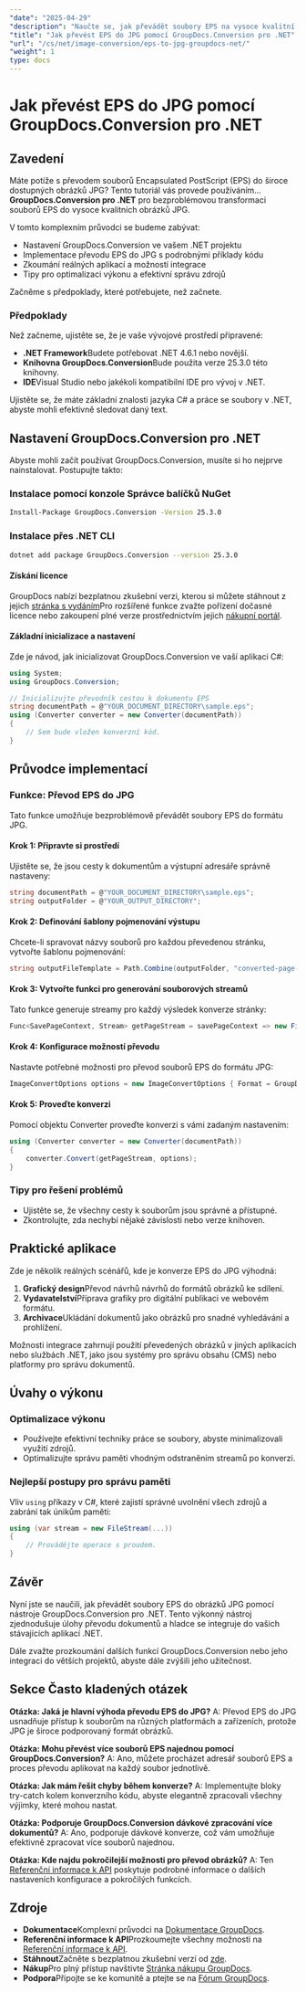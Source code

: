```yaml
---
"date": "2025-04-29"
"description": "Naučte se, jak převádět soubory EPS na vysoce kvalitní obrázky JPG pomocí nástroje GroupDocs.Conversion pro .NET s podrobnými příklady kódu a tipy pro zvýšení výkonu."
"title": "Jak převést EPS do JPG pomocí GroupDocs.Conversion pro .NET"
"url": "/cs/net/image-conversion/eps-to-jpg-groupdocs-net/"
"weight": 1
type: docs
---
```

# Jak převést EPS do JPG pomocí GroupDocs.Conversion pro .NET

## Zavedení

Máte potíže s převodem souborů Encapsulated PostScript (EPS) do široce dostupných obrázků JPG? Tento tutoriál vás provede používáním... **GroupDocs.Conversion pro .NET** pro bezproblémovou transformaci souborů EPS do vysoce kvalitních obrázků JPG.

V tomto komplexním průvodci se budeme zabývat:
- Nastavení GroupDocs.Conversion ve vašem .NET projektu
- Implementace převodu EPS do JPG s podrobnými příklady kódu
- Zkoumání reálných aplikací a možností integrace
- Tipy pro optimalizaci výkonu a efektivní správu zdrojů

Začněme s předpoklady, které potřebujete, než začnete.

### Předpoklady

Než začneme, ujistěte se, že je vaše vývojové prostředí připravené:
- **.NET Framework**Budete potřebovat .NET 4.6.1 nebo novější.
- **Knihovna GroupDocs.Conversion**Bude použita verze 25.3.0 této knihovny.
- **IDE**Visual Studio nebo jakékoli kompatibilní IDE pro vývoj v .NET.

Ujistěte se, že máte základní znalosti jazyka C# a práce se soubory v .NET, abyste mohli efektivně sledovat daný text.

## Nastavení GroupDocs.Conversion pro .NET

Abyste mohli začít používat GroupDocs.Conversion, musíte si ho nejprve nainstalovat. Postupujte takto:

### Instalace pomocí konzole Správce balíčků NuGet
```bash
Install-Package GroupDocs.Conversion -Version 25.3.0
```

### Instalace přes .NET CLI
```bash
dotnet add package GroupDocs.Conversion --version 25.3.0
```

#### Získání licence

GroupDocs nabízí bezplatnou zkušební verzi, kterou si můžete stáhnout z jejich [stránka s vydáním](https://releases.groupdocs.com/conversion/net/)Pro rozšířené funkce zvažte pořízení dočasné licence nebo zakoupení plné verze prostřednictvím jejich [nákupní portál](https://purchase.groupdocs.com/buy).

#### Základní inicializace a nastavení
Zde je návod, jak inicializovat GroupDocs.Conversion ve vaší aplikaci C#:

```csharp
using System;
using GroupDocs.Conversion;

// Inicializujte převodník cestou k dokumentu EPS
string documentPath = @"YOUR_DOCUMENT_DIRECTORY\sample.eps";
using (Converter converter = new Converter(documentPath))
{
    // Sem bude vložen konverzní kód.
}
```

## Průvodce implementací

### Funkce: Převod EPS do JPG

Tato funkce umožňuje bezproblémově převádět soubory EPS do formátu JPG.

#### Krok 1: Připravte si prostředí
Ujistěte se, že jsou cesty k dokumentům a výstupní adresáře správně nastaveny:

```csharp
string documentPath = @"YOUR_DOCUMENT_DIRECTORY\sample.eps";
string outputFolder = @"YOUR_OUTPUT_DIRECTORY";
```

#### Krok 2: Definování šablony pojmenování výstupu
Chcete-li spravovat názvy souborů pro každou převedenou stránku, vytvořte šablonu pojmenování:

```csharp
string outputFileTemplate = Path.Combine(outputFolder, "converted-page-{0}.jpg");
```

#### Krok 3: Vytvořte funkci pro generování souborových streamů
Tato funkce generuje streamy pro každý výsledek konverze stránky:

```csharp
Func<SavePageContext, Stream> getPageStream = savePageContext => new FileStream(string.Format(outputFileTemplate, savePageContext.Page), FileMode.Create);
```

#### Krok 4: Konfigurace možností převodu
Nastavte potřebné možnosti pro převod souborů EPS do formátu JPG:

```csharp
ImageConvertOptions options = new ImageConvertOptions { Format = GroupDocs.Conversion.FileTypes.ImageFileType.Jpg };
```

#### Krok 5: Proveďte konverzi
Pomocí objektu Converter proveďte konverzi s vámi zadaným nastavením:

```csharp
using (Converter converter = new Converter(documentPath))
{
    converter.Convert(getPageStream, options);
}
```

### Tipy pro řešení problémů
- Ujistěte se, že všechny cesty k souborům jsou správné a přístupné.
- Zkontrolujte, zda nechybí nějaké závislosti nebo verze knihoven.

## Praktické aplikace

Zde je několik reálných scénářů, kde je konverze EPS do JPG výhodná:
1. **Grafický design**Převod návrhů návrhů do formátů obrázků ke sdílení.
2. **Vydavatelství**Příprava grafiky pro digitální publikaci ve webovém formátu.
3. **Archivace**Ukládání dokumentů jako obrázků pro snadné vyhledávání a prohlížení.

Možnosti integrace zahrnují použití převedených obrázků v jiných aplikacích nebo službách .NET, jako jsou systémy pro správu obsahu (CMS) nebo platformy pro správu dokumentů.

## Úvahy o výkonu
### Optimalizace výkonu
- Používejte efektivní techniky práce se soubory, abyste minimalizovali využití zdrojů.
- Optimalizujte správu paměti vhodným odstraněním streamů po konverzi.

### Nejlepší postupy pro správu paměti
Vliv `using` příkazy v C#, které zajistí správné uvolnění všech zdrojů a zabrání tak únikům paměti:

```csharp
using (var stream = new FileStream(...))
{
    // Provádějte operace s proudem.
}
```

## Závěr

Nyní jste se naučili, jak převádět soubory EPS do obrázků JPG pomocí nástroje GroupDocs.Conversion pro .NET. Tento výkonný nástroj zjednodušuje úlohy převodu dokumentů a hladce se integruje do vašich stávajících aplikací .NET.

Dále zvažte prozkoumání dalších funkcí GroupDocs.Conversion nebo jeho integraci do větších projektů, abyste dále zvýšili jeho užitečnost.

## Sekce Často kladených otázek
**Otázka: Jaká je hlavní výhoda převodu EPS do JPG?**
A: Převod EPS do JPG usnadňuje přístup k souborům na různých platformách a zařízeních, protože JPG je široce podporovaný formát obrázků.

**Otázka: Mohu převést více souborů EPS najednou pomocí GroupDocs.Conversion?**
A: Ano, můžete procházet adresář souborů EPS a proces převodu aplikovat na každý soubor jednotlivě.

**Otázka: Jak mám řešit chyby během konverze?**
A: Implementujte bloky try-catch kolem konverzního kódu, abyste elegantně zpracovali všechny výjimky, které mohou nastat.

**Otázka: Podporuje GroupDocs.Conversion dávkové zpracování více dokumentů?**
A: Ano, podporuje dávkové konverze, což vám umožňuje efektivně zpracovat více souborů najednou.

**Otázka: Kde najdu pokročilejší možnosti pro převod obrázků?**
A: Ten [Referenční informace k API](https://reference.groupdocs.com/conversion/net/) poskytuje podrobné informace o dalších nastaveních konfigurace a pokročilých funkcích.

## Zdroje
- **Dokumentace**Komplexní průvodci na [Dokumentace GroupDocs](https://docs.groupdocs.com/conversion/net/).
- **Referenční informace k API**Prozkoumejte všechny možnosti na [Referenční informace k API](https://reference.groupdocs.com/conversion/net/).
- **Stáhnout**Začněte s bezplatnou zkušební verzí od [zde](https://releases.groupdocs.com/conversion/net/).
- **Nákup**Pro plný přístup navštivte [Stránka nákupu GroupDocs](https://purchase.groupdocs.com/buy).
- **Podpora**Připojte se ke komunitě a ptejte se na [Fórum GroupDocs](https://forum.groupdocs.com/c/conversion/10).
